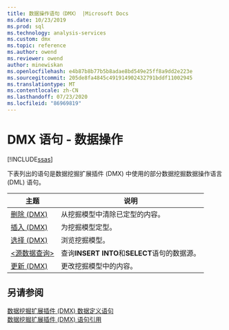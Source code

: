 ```yaml
---
title: 数据操作语句（DMX） |Microsoft Docs
ms.date: 10/23/2019
ms.prod: sql
ms.technology: analysis-services
ms.custom: dmx
ms.topic: reference
ms.author: owend
ms.reviewer: owend
author: minewiskan
ms.openlocfilehash: e4b87b8b77b5b8adae8bd549e25ff8a9dd2e223e
ms.sourcegitcommit: 205de8fa4845c491914902432791bddf11002945
ms.translationtype: MT
ms.contentlocale: zh-CN
ms.lasthandoff: 07/23/2020
ms.locfileid: "86969819"
---
```

# <a name="dmx-statements---data-manipulation"></a>DMX 语句 - 数据操作
[!INCLUDE[ssas](../includes/applies-to-version/ssas.md)]

  下表列出的语句是数据挖掘扩展插件 (DMX) 中使用的部分数据挖掘数据操作语言 (DML) 语句。  
  
|主题|说明|  
|-----------|-----------------|  
|[删除 &#40;DMX&#41;](../dmx/delete-dmx.md)|从挖掘模型中清除已定型的内容。|  
|[插入 &#40;DMX&#41;](../dmx/insert-into-dmx.md)|为挖掘模型定型。|  
|[选择 &#40;DMX&#41;](../dmx/select-dmx.md)|浏览挖掘模型。|  
|[&#60;源数据查询&#62;](../dmx/source-data-query.md)|查询**INSERT INTO**和**SELECT**语句的数据源。|  
|[更新 &#40;DMX&#41;](../dmx/update-dmx.md)|更改挖掘模型中的内容。|  
  
## <a name="see-also"></a>另请参阅  
 [数据挖掘扩展插件 &#40;DMX&#41; 数据定义语句](../dmx/dmx-statements-data-definition.md)   
 [数据挖掘扩展插件 (DMX) 语句引用](../dmx/data-mining-extensions-dmx-statements.md)  
  
  
